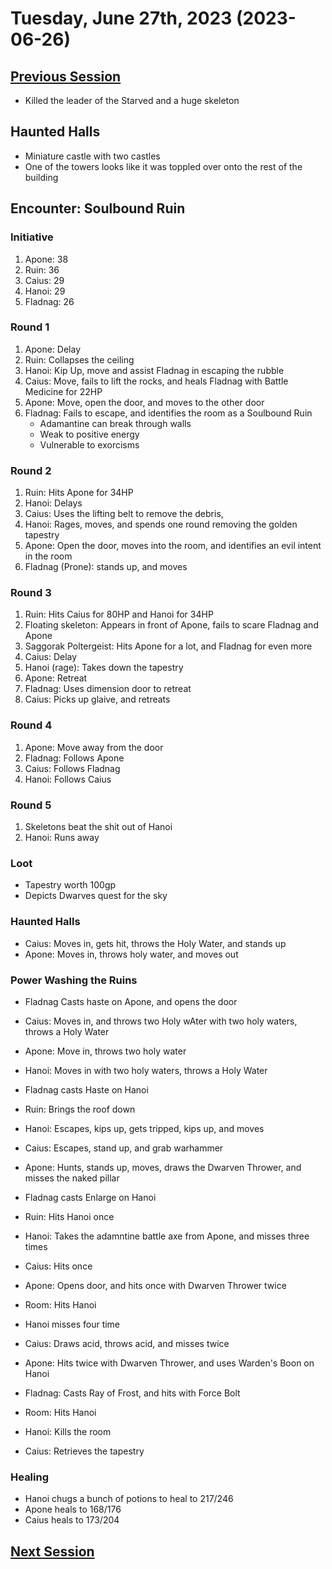 # Tuesday, June 27th, 2023 (2023-06-26)

## [Previous Session](./2023-05-25.md)

- Killed the leader of the Starved and a huge skeleton

## Haunted Halls

- Miniature castle with two castles
- One of the towers looks like it was toppled over onto the rest of the building

## Encounter: Soulbound Ruin

### Initiative

1. Apone: 38
1. Ruin: 36
1. Caius: 29
1. Hanoi: 29
1. Fladnag: 26

### Round 1

1. Apone: Delay
1. Ruin: Collapses the ceiling
1. Hanoi: Kip Up, move and assist Fladnag in escaping the rubble
1. Caius: Move, fails to lift the rocks, and heals Fladnag with Battle Medicine for 22HP
1. Apone: Move, open the door, and moves to the other door
1. Fladnag: Fails to escape, and identifies the room as a Soulbound Ruin
   - Adamantine can break through walls
   - Weak to positive energy
   - Vulnerable to exorcisms

### Round 2

1. Ruin: Hits Apone for 34HP
1. Hanoi: Delays
1. Caius: Uses the lifting belt to remove the debris,
1. Hanoi: Rages, moves, and spends one round removing the golden tapestry
1. Apone: Open the door, moves into the room, and identifies an evil intent in the room
1. Fladnag (Prone): stands up, and moves

### Round 3

1. Ruin: Hits Caius for 80HP and Hanoi for 34HP
1. Floating skeleton: Appears in front of Apone, fails to scare Fladnag and Apone
1. Saggorak Poltergeist: Hits Apone for a lot, and Fladnag for even more
1. Caius: Delay
1. Hanoi (rage): Takes down the tapestry
1. Apone: Retreat
1. Fladnag: Uses dimension door to retreat
1. Caius: Picks up glaive, and retreats

### Round 4

1. Apone: Move away from the door
1. Fladnag: Follows Apone
1. Caius: Follows Fladnag
1. Hanoi: Follows Caius

### Round 5

1. Skeletons beat the shit out of Hanoi
2. Hanoi: Runs away

### Loot

- Tapestry worth 100gp
- Depicts Dwarves quest for the sky

### Haunted Halls

- Caius: Moves in, gets hit, throws the Holy Water, and stands up
- Apone: Moves in, throws holy water, and moves out

### Power Washing the Ruins

- Fladnag Casts haste on Apone, and opens the door
- Caius: Moves in, and throws two Holy wAter with two holy waters, throws a Holy Water
- Apone: Move in, throws two holy water
- Hanoi: Moves in with two holy waters, throws a Holy Water
- Fladnag casts Haste on Hanoi
- Ruin: Brings the roof down
- Hanoi: Escapes, kips up, gets tripped, kips up, and moves
- Caius: Escapes, stand up, and grab warhammer
- Apone: Hunts, stands up, moves, draws the Dwarven Thrower, and misses the naked pillar

- Fladnag casts Enlarge on Hanoi
- Ruin: Hits Hanoi once
- Hanoi: Takes the adamntine battle axe from Apone, and misses three times
- Caius: Hits once
- Apone: Opens door, and hits once with Dwarven Thrower twice

- Room: Hits Hanoi
- Hanoi misses four time
- Caius: Draws acid, throws acid, and misses twice
- Apone: Hits twice with Dwarven Thrower, and uses Warden's Boon on Hanoi
- Fladnag: Casts Ray of Frost, and hits with Force Bolt

- Room: Hits Hanoi
- Hanoi: Kills the room
- Caius: Retrieves the tapestry

### Healing

- Hanoi chugs a bunch of potions to heal to 217/246
- Apone heals to 168/176
- Caius heals to 173/204

## [Next Session](./2023-07-05.md)

